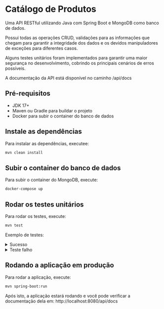# Catálogo de Produtos
Uma API RESTful utilizando Java com Spring Boot e MongoDB como banco de dados.

Possui todas as operações CRUD, validações para as informações que chegam para garantir a integridade dos dados e os devidos manipuladores de exceções para diferentes casos.

Alguns testes unitários foram implementados para garantir uma maior segurança no desenvolvimento, cobrindo os principais cenários de erros possíveis.

A documentação da API está disponível no caminho /api/docs


## Pré-requisitos

- JDK 17+
- Maven ou Gradle para buildar o projeto
- Docker para subir o container do banco de dados

## Instale as dependências

Para instalar as dependências, executee:

```bash
mvn clean install
```

## Subir o container do banco de dados

Para subir o container do MongoDB, execute:

```bash
docker-compose up
```

## Rodar os testes unitários

Para rodar os testes, execute:

```bash
mvn test
```

Exemplo de testes:
<details><summary>Sucesso</summary>
  
![image](https://github.com/user-attachments/assets/f22383b4-8247-43b1-9899-88ccb2479a0f)
</details>

<details><summary>Teste falho</summary>

(Removi este código que verifica se, no momento de atualizar um produto, pelo menos um campo foi preenchido)

```java
if (!updateDTO.hasAtLeastOneField()) {
  throw new IllegalArgumentException("At least one field must be provided.");
}
```

![image](https://github.com/user-attachments/assets/4527b5e1-6ea6-4d72-aeb0-5978169b6485)

</details>

## Rodando  a aplicação em produção

Para rodar a aplicação, execute:

```bash
mvn spring-boot:run
```

Após isto, a aplicação estará rodando e você pode verificar a documentação dela em: http://localhost:8080/api/docs